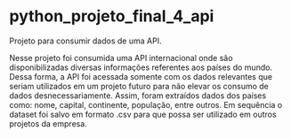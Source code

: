 # python_projeto_final_4_api
 Projeto para consumir dados de uma API.

 Nesse projeto foi consumida uma API internacional onde são disponibilizadas diversas informações referentes aos países do mundo. Dessa forma, a API foi acessada somente com os dados relevantes que seriam utilizados em um projeto futuro para não elevar os consumo de dados desnecessariamente. Assim, foram extraídos dados dos países como: nome, capital, continente, população, entre outros. Em sequência o dataset foi salvo em formato .csv para que possa ser utilizado em outros projetos da empresa.